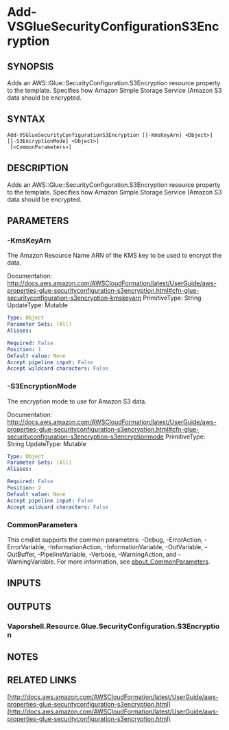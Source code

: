# Add-VSGlueSecurityConfigurationS3Encryption

## SYNOPSIS
Adds an AWS::Glue::SecurityConfiguration.S3Encryption resource property to the template.
Specifies how Amazon Simple Storage Service (Amazon S3 data should be encrypted.

## SYNTAX

```
Add-VSGlueSecurityConfigurationS3Encryption [[-KmsKeyArn] <Object>] [[-S3EncryptionMode] <Object>]
 [<CommonParameters>]
```

## DESCRIPTION
Adds an AWS::Glue::SecurityConfiguration.S3Encryption resource property to the template.
Specifies how Amazon Simple Storage Service (Amazon S3 data should be encrypted.

## PARAMETERS

### -KmsKeyArn
The Amazon Resource Name ARN of the KMS key to be used to encrypt the data.

Documentation: http://docs.aws.amazon.com/AWSCloudFormation/latest/UserGuide/aws-properties-glue-securityconfiguration-s3encryption.html#cfn-glue-securityconfiguration-s3encryption-kmskeyarn
PrimitiveType: String
UpdateType: Mutable

```yaml
Type: Object
Parameter Sets: (All)
Aliases:

Required: False
Position: 1
Default value: None
Accept pipeline input: False
Accept wildcard characters: False
```

### -S3EncryptionMode
The encryption mode to use for Amazon S3 data.

Documentation: http://docs.aws.amazon.com/AWSCloudFormation/latest/UserGuide/aws-properties-glue-securityconfiguration-s3encryption.html#cfn-glue-securityconfiguration-s3encryption-s3encryptionmode
PrimitiveType: String
UpdateType: Mutable

```yaml
Type: Object
Parameter Sets: (All)
Aliases:

Required: False
Position: 2
Default value: None
Accept pipeline input: False
Accept wildcard characters: False
```

### CommonParameters
This cmdlet supports the common parameters: -Debug, -ErrorAction, -ErrorVariable, -InformationAction, -InformationVariable, -OutVariable, -OutBuffer, -PipelineVariable, -Verbose, -WarningAction, and -WarningVariable. For more information, see [about_CommonParameters](http://go.microsoft.com/fwlink/?LinkID=113216).

## INPUTS

## OUTPUTS

### Vaporshell.Resource.Glue.SecurityConfiguration.S3Encryption
## NOTES

## RELATED LINKS

[http://docs.aws.amazon.com/AWSCloudFormation/latest/UserGuide/aws-properties-glue-securityconfiguration-s3encryption.html](http://docs.aws.amazon.com/AWSCloudFormation/latest/UserGuide/aws-properties-glue-securityconfiguration-s3encryption.html)


